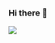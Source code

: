 ### Hi there 👋
<p align="left">
    <a href="https://www.codewars.com/users/dimax2020" alt="Codewars">
        <img src="https://www.codewars.com/users/dimax2020/badges/large" /></a>
</p>
<!--
**dimax2020/dimax2020** is a ✨ _special_ ✨ repository because its `README.md` (this file) appears on your GitHub profile.

Here are some ideas to get you started:

- 🔭 I’m currently working on ...
- 🌱 I’m currently learning ...
- 👯 I’m looking to collaborate on ...
- 🤔 I’m looking for help with ...
- 💬 Ask me about ...
- 📫 How to reach me: ...
- 😄 Pronouns: ...
- ⚡ Fun fact: ...
-->
